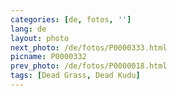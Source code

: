 ```yaml
---
categories: [de, fotos, '']
lang: de
layout: photo
next_photo: /de/fotos/P0000333.html
picname: P0000332
prev_photo: /de/fotos/P0000018.html
tags: [Dead Grass, Dead Kudu]
---
```

